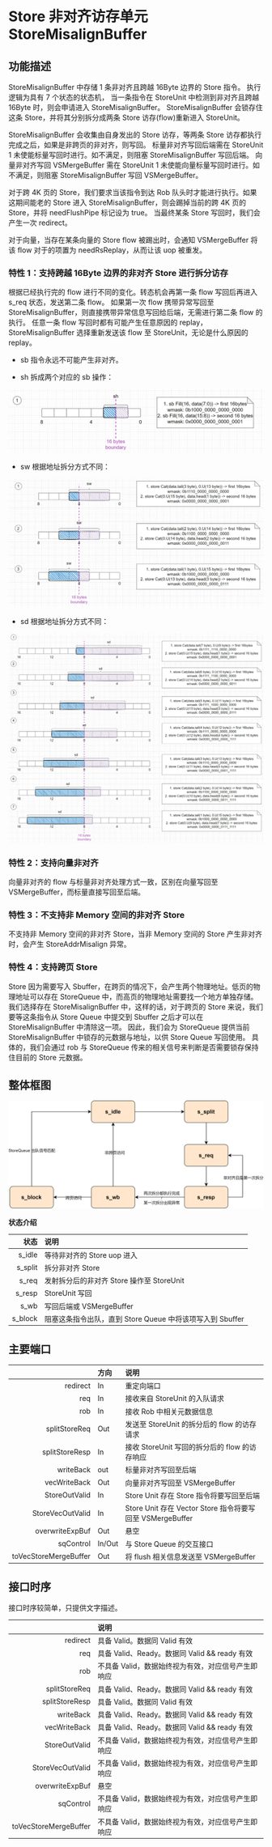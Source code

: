 # Store 非对齐访存单元 StoreMisalignBuffer

## 功能描述

StoreMisalignBuffer 中存储 1 条非对齐且跨越 16Byte 边界的 Store 指令。
执行逻辑为具有 7 个状态的状态机，
当一条指令在 StoreUnit 中检测到非对齐且跨越 16Byte 时，则会申请进入 StoreMisalignBuffer。
StoreMisalignBuffer 会锁存住这条 Store，并将其分别拆分成两条 Store 访存(flow)重新进入 StoreUnit。

StoreMisalignBuffer 会收集由自身发出的 Store 访存，等两条 Store 访存都执行完成之后，如果是非跨页的非对齐，则写回。
标量非对齐写回后端需在 StoreUnit 1 未使能标量写回时进行。如不满足，则阻塞 StoreMisalignBuffer 写回后端。
向量非对齐写回 VSMergeBuffer 需在 StoreUnit 1 未使能向量标量写回时进行。如不满足，则阻塞 StoreMisalignBuffer 写回 VSMergeBuffer。

对于跨 4K 页的 Store，我们要求当该指令到达 Rob 队头时才能进行执行。如果这期间能老的 Store 进入 StoreMisalignBuffer，则会踢掉当前的跨 4K 页的 Store，并将 needFlushPipe 标记设为 true。
当最终某条 Store 写回时，我们会产生一次 redirect。

对于向量，当存在某条向量的 Store flow 被踢出时，会通知 VSMergeBuffer 将该 flow 对于的项置为 needRsReplay，从而让该 uop 被重发。

### 特性 1：支持跨越 16Byte 边界的非对齐 Store 进行拆分访存

根据已经执行完的 flow 进行不同的变化。转态机会再第一条 flow 写回后再进入 s_req 状态，发送第二条 flow。
如果第一次 flow 携带异常写回至 StoreMisalignBuffer，则直接携带异常信息写回给后端，无需进行第二条 flow 的执行。
任意一条 flow 写回时都有可能产生任意原因的 replay，StoreMisalignBuffer 选择重新发送该 flow 至 StoreUnit，无论是什么原因的 replay。

- sb 指令永远不可能产生非对齐。

- sh 拆成两个对应的 sb 操作：

![alt text](./figure/StoreMisalign-sh.png)

- sw 根据地址拆分方式不同：
  
![alt text](./figure/StoreMisalign-sw.png)

- sd 根据地址拆分方式不同：

![alt text](./figure/StoreMisalign-sd.png)

### 特性 2：支持向量非对齐

向量非对齐的 flow 与标量非对齐处理方式一致，区别在向量写回至 VSMergeBuffer，而标量直接写回至后端。


### 特性 3：不支持非 Memory 空间的非对齐 Store

不支持非 Memory 空间的非对齐 Store，当非 Memory 空间的 Store 产生非对齐时，会产生 StoreAddrMisalign 异常。

### 特性 4：支持跨页 Store

Store 因为需要写入 Sbuffer，在跨页的情况下，会产生两个物理地址。低页的物理地址可以存在 StoreQueue 中，而高页的物理地址需要找一个地方单独存储。我们选择存在 StoreMisalignBuffer 中，这样的话，对于跨页的 Store 来说，我们要等这条指令从 Store Queue 中提交到 Sbuffer 之后才可以在 StoreMisalignBuffer 中清除这一项。
因此，我们会为 StoreQueue 提供当前 StoreMisalignBuffer 中锁存的元数据与地址，以供 Store Queue 写回使用。
具体的，我们会通过 rob 与 StoreQueue 传来的相关信号来判断是否需要锁存保持住目前的 Store 元数据。

## 整体框图

![alt text](./figure/StoreMisalign-FSM.svg)

  
**状态介绍**

|    状态 | 说明                                                      |
| ------: | :-------------------------------------------------------- |
|  s_idle | 等待非对齐的 Store uop 进入                               |
| s_split | 拆分非对齐 Store                                          |
|   s_req | 发射拆分后的非对齐 Store 操作至 StoreUnit                 |
|  s_resp | StoreUnit 写回                                            |
|    s_wb | 写回后端或 VSMergeBuffer                                  |
| s_block | 阻塞这条指令出队，直到 Store Queue 中将该项写入到 Sbuffer |

## 主要端口

|                       | 方向   | 说明                                                      |
| --------------------: | :----- | :-------------------------------------------------------- |
|              redirect | In     | 重定向端口                                                |
|                   req | In     | 接收来自 StoreUnit 的入队请求                             |
|                   rob | In     | 接收 Rob 中相关元数据信息                                 |
|         splitStoreReq | Out    | 发送至 StoreUnit 的拆分后的 flow 的访存请求               |
|        splitStoreResp | In     | 接收 StoreUnit 写回的拆分后的 flow 的访存响应             |
|             writeBack | out    | 标量非对齐写回至后端                                      |
|          vecWriteBack | Out    | 向量非对齐写回至 VSMergeBuffer                            |
|         StoreOutValid | In     | Store Unit 存在 Store 指令将要写回至后端                  |
|      StoreVecOutValid | In     | Store Unit 存在 Vector Store 指令将要写回至 VSMergeBuffer |
|       overwriteExpBuf | Out    | 悬空                                                      |
|             sqControl | In/Out | 与 Store Queue 的交互接口                                 |
| toVecStoreMergeBuffer | Out    | 将 flush 相关信息发送至 VSMergeBuffer                     |


## 接口时序

接口时序较简单，只提供文字描述。

|                       | 说明                                               |
| --------------------: | :------------------------------------------------- |
|              redirect | 具备 Valid。数据同 Valid 有效                      |
|                   req | 具备 Valid、Ready。数据同 Valid && ready 有效      |
|                   rob | 不具备 Valid，数据始终视为有效，对应信号产生即响应 |
|         splitStoreReq | 具备 Valid、Ready。数据同 Valid && ready 有效      |
|        splitStoreResp | 具备 Valid。数据同 Valid 有效                      |
|             writeBack | 具备 Valid、Ready。数据同 Valid && ready 有效      |
|          vecWriteBack | 具备 Valid、Ready。数据同 Valid && ready 有效      |
|         StoreOutValid | 不具备 Valid，数据始终视为有效，对应信号产生即响应 |
|      StoreVecOutValid | 不具备 Valid，数据始终视为有效，对应信号产生即响应 |
|       overwriteExpBuf | 悬空                                               |
|             sqControl | 不具备 Valid，数据始终视为有效，对应信号产生即响应 |
| toVecStoreMergeBuffer | 不具备 Valid，数据始终视为有效，对应信号产生即响应 |

